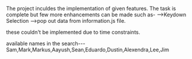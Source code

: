 ﻿The project inculdes the implementation of given features.
The task is complete but few more enhancements can be made such as-
-->Keydown Selection
-->pop out data from information.js file.

these couldn't be implemented due to time constraints.


available names in the search---Sam,Mark,Markus,Aayush,Sean,Eduardo,Dustin,Alexendra,Lee,Jim
